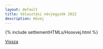```yaml
---
layout: default
title: Választási névjegyzék 2022
description: Hövej
---
```


{% include settlementHTMLs/Hooxvej.html %}

[Vissza](../)